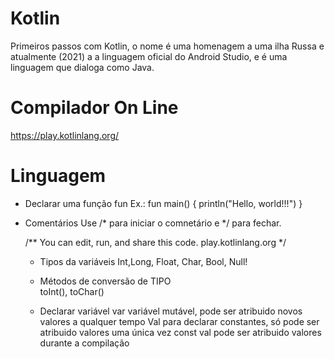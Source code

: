 # Kotlin
  Primeiros passos com Kotlin, o nome é uma homenagem a uma ilha Russa e atualmente (2021) a a linguagem oficial do Android Studio, e é uma linguagem que dialoga como Java.

# Compilador On Line
  https://play.kotlinlang.org/

# Linguagem

  * Declarar uma função
    fun
    Ex.: fun  main() {
                println("Hello, world!!!")
              }
    
  
  * Comentários
    Use /* para iniciar o comnetário e */ para fechar.

    /**
       You can edit, run, and share this code. 
       play.kotlinlang.org 
    */

    * Tipos da variáveis
      Int,Long, Float, Char, Bool, Null!
      
    * Métodos de conversão de TIPO  
      toInt(), toChar()
    
    * Declarar variável
      var variável mutável, pode ser atribuido novos valores a qualquer tempo
      Val para declarar constantes, só pode ser atribuido valores uma única vez
      const val pode ser atribuido valores durante a compilação
      
  
